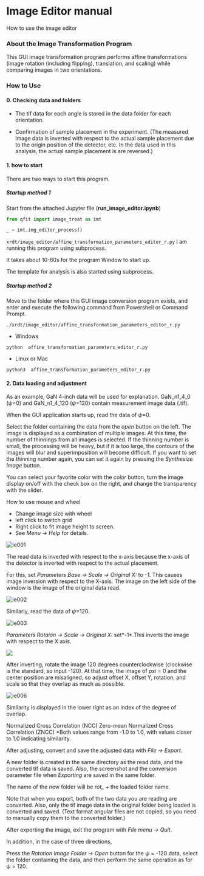 # Image Editor manual

How to use the image editor



### About the Image Transformation Program

This GUI image transformation program performs affine transformations (image rotation (including flipping), translation, and scaling) while comparing images in two orientations.



### How to Use

#### 0. Checking data and folders

- The tif data for each angle is stored in the data folder for each orientation.

- Confirmation of sample placement in the experiment. (The measured image data is inverted with respect to the actual sample placement due to the origin position of the detector, etc. In the data used in this analysis, the actual sample placement is are reversed.)



#### 1. how to start

There are two ways to start this program.

##### Startup method 1

Start from the attached Jupyter file (**run_image_editor.ipynb**)
```python
from qfit import image_treat as imt

_ = imt.img_editor_process()
```
`xrdt/image_editor/affine_transformation_parameters_editor_r.py` I am running this program using subprocess.

It takes about 10-60s for the program Window to start up.

The template for analysis is also started using subprocess.



##### Startup method 2

Move to the folder where this GUI image conversion program exists, and enter and execute the following command from Powershell or Command Prompt.

```shell
./xrdt/image_editor/affine_transformation_parameters_editor_r.py
```

- Windows

```shell
python  affine_transformation_parameters_editor_r.py 
```
- Linux or Mac
```shell
python3  affine_transformation_parameters_editor_r.py 
```




#### 2. Data loading and adjustment


As an example, GaN 4-inch data will be used for explanation. GaN_n1_4_0 ($\psi$=0) and GaN_n1_4_120 ($\psi$=120) contain measurement image data (.tif).

When the GUI application starts up, read the data of $\psi$=0.

Select the folder containing the data from the *open* button on the left. The image is displayed as a combination of multiple images. At this time, the number of thinnings from all images is selected. If the thinning number is small, the processing will be heavy, but if it is too large, the contours of the images will blur and superimposition will become difficult. If you want to set the thinning number again, you can set it again by pressing the *Synthesize Image* button.

You can select your favorite color with the *color* button, turn the image display on/off with the check box on the right, and change the transparency with the slider.

How to use mouse and wheel
- Change image size with wheel
- left click to switch grid
- Right click to fit image height to screen.
- See *Menu -> Help* for details.



![ie001](figs_affin/ie001.PNG)

The read data is inverted with respect to the x-axis because the x-axis of the detector is inverted with respect to the actual placement.

For this, set *Parameters Base -> Scale -> Original X:* to *-1*. This causes image inversion with respect to the X-axis. The image on the left side of the window is the image of the original data read.

![ie002](figs_affin/ie002.PNG)



Similarly, read the data of $\psi$=120.

![ie003](figs_affin/ie003.PNG)

*Parameters Rotaion -> Scale -> Original X:* set*-1*.This inverts the image with respect to the X axis.

![](figs_affin/ie004.PNG)

After inverting, rotate the image 120 degrees counterclockwise (clockwise is the standard, so input -120). At that time, the image of $psi$ = 0 and the center position are misaligned, so adjust offset X, offset Y, rotation, and scale so that they overlap as much as possible.

![ie006](figs_affin/ie006.PNG)



Similarity is displayed in the lower right as an index of the degree of overlap.

Normalized Cross Correlation (NCC) Zero-mean Normalized Cross Correlation (ZNCC) *Both values range from -1.0 to 1.0, with values closer to 1.0 indicating similarity.

After adjusting, convert and save the adjusted data with *File -> Export*.

A new folder is created in the same directory as the read data, and the converted tif data is saved. Also, the screenshot and the conversion parameter file when *Exporting* are saved in the same folder.

The name of the new folder will be *rot_* + the loaded folder name.

Note that when you export, both of the two data you are reading are converted. Also, only the tif image data in the original folder being loaded is converted and saved. (Text format angular files are not copied, so you need to manually copy them to the converted folder.)

After exporting the image, exit the program with *File menu -> Quit*.

In addition, in the case of three directions,

Press the *Rotation Image Folder -> Open* button for the $\psi$ = -120 data, select the folder containing the data, and then perform the same operation as for $\psi$ = 120.


